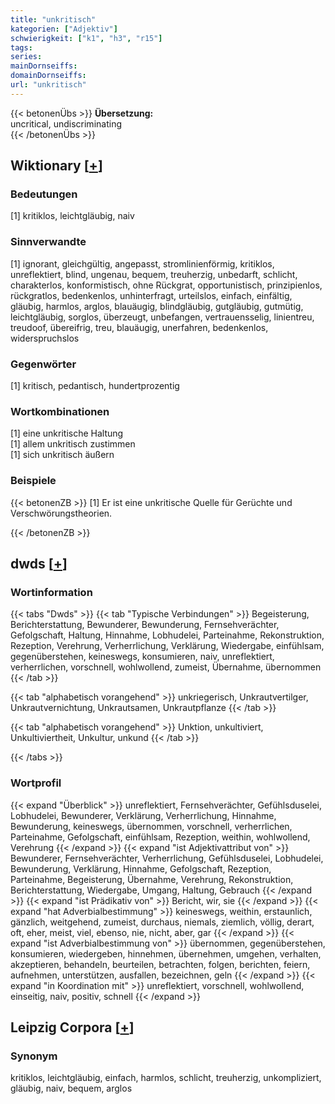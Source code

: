 ```yaml
---
title: "unkritisch"
kategorien: ["Adjektiv"]
schwierigkeit: ["k1", "h3", "r15"]
tags:
series:
mainDornseiffs:
domainDornseiffs:
url: "unkritisch"
---
```


{{< betonenÜbs >}}
**Übersetzung:**  
uncritical, undiscriminating  
{{< /betonenÜbs >}}

## Wiktionary [[+](https://de.wiktionary.org/wiki/unkritisch)]

### Bedeutungen
[1] kritiklos, leichtgläubig, naiv  

### Sinnverwandte
[1] ignorant, gleichgültig,  angepasst, stromlinienförmig, kritiklos, unreflektiert, blind, ungenau, bequem, treuherzig, unbedarft, schlicht, charakterlos, konformistisch, ohne Rückgrat, opportunistisch, prinzipienlos, rückgratlos, bedenkenlos, unhinterfragt, urteilslos, einfach, einfältig, gläubig, harmlos, arglos, blauäugig, blindgläubig, gutgläubig, gutmütig, leichtgläubig, sorglos, überzeugt, unbefangen, vertrauensselig, linientreu, treudoof, übereifrig, treu, blauäugig, unerfahren, bedenkenlos, widerspruchslos  

### Gegenwörter
[1] kritisch, pedantisch, hundertprozentig  

### Wortkombinationen
[1] eine unkritische Haltung  
[1] allem unkritisch zustimmen  
[1] sich unkritisch äußern  

### Beispiele
{{< betonenZB >}}
[1] Er ist eine unkritische Quelle für Gerüchte und Verschwörungstheorien.  

{{< /betonenZB >}}


## dwds [[+](https://www.dwds.de/wb/unkritisch)]

### Wortinformation
{{< tabs "Dwds" >}}
{{< tab "Typische Verbindungen" >}}
Begeisterung, Berichterstattung, Bewunderer, Bewunderung, Fernsehverächter, Gefolgschaft, Haltung, Hinnahme, Lobhudelei, Parteinahme, Rekonstruktion, Rezeption, Verehrung, Verherrlichung, Verklärung, Wiedergabe, einfühlsam, gegenüberstehen, keineswegs, konsumieren, naiv, unreflektiert, verherrlichen, vorschnell, wohlwollend, zumeist, Übernahme, übernommen
{{< /tab >}}

{{< tab "alphabetisch vorangehend" >}}
unkriegerisch, Unkrautvertilger, Unkrautvernichtung, Unkrautsamen, Unkrautpflanze
{{< /tab >}}

{{< tab "alphabetisch vorangehend" >}}
Unktion, unkultiviert, Unkultiviertheit, Unkultur, unkund
{{< /tab >}}

{{< /tabs >}}

### Wortprofil
{{< expand "Überblick" >}} unreflektiert, Fernsehverächter, Gefühlsduselei, Lobhudelei, Bewunderer, Verklärung, Verherrlichung, Hinnahme, Bewunderung, keineswegs, übernommen, vorschnell, verherrlichen, Parteinahme, Gefolgschaft, einfühlsam, Rezeption, weithin, wohlwollend, Verehrung {{< /expand >}}
{{< expand "ist Adjektivattribut von" >}} Bewunderer, Fernsehverächter, Verherrlichung, Gefühlsduselei, Lobhudelei, Bewunderung, Verklärung, Hinnahme, Gefolgschaft, Rezeption, Parteinahme, Begeisterung, Übernahme, Verehrung, Rekonstruktion, Berichterstattung, Wiedergabe, Umgang, Haltung, Gebrauch {{< /expand >}}
{{< expand "ist Prädikativ von" >}} Bericht, wir, sie {{< /expand >}}
{{< expand "hat Adverbialbestimmung" >}} keineswegs, weithin, erstaunlich, gänzlich, weitgehend, zumeist, durchaus, niemals, ziemlich, völlig, derart, oft, eher, meist, viel, ebenso, nie, nicht, aber, gar {{< /expand >}}
{{< expand "ist Adverbialbestimmung von" >}} übernommen, gegenüberstehen, konsumieren, wiedergeben, hinnehmen, übernehmen, umgehen, verhalten, akzeptieren, behandeln, beurteilen, betrachten, folgen, berichten, feiern, aufnehmen, unterstützen, ausfallen, bezeichnen, geln {{< /expand >}}
{{< expand "in Koordination mit" >}} unreflektiert, vorschnell, wohlwollend, einseitig, naiv, positiv, schnell {{< /expand >}}

## Leipzig Corpora [[+](https://corpora.uni-leipzig.de/en/res?word=unkritisch&corpusId=deu_newscrawl-public_2018)]


### Synonym
kritiklos, leichtgläubig, einfach, harmlos, schlicht, treuherzig, unkompliziert, gläubig, naiv, bequem, arglos

